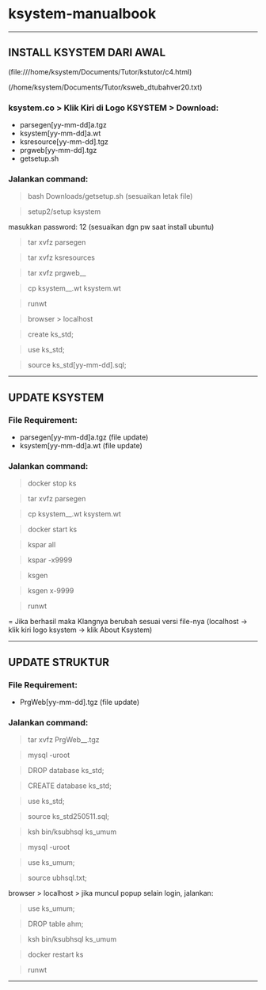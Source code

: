 # ksystem-manualbook

---------------------------------------------------------------------------------------------

## INSTALL KSYSTEM DARI AWAL
(file:///home/ksystem/Documents/Tutor/kstutor/c4.html)

(/home/ksystem/Documents/Tutor/ksweb_dtubahver20.txt)

### ksystem.co > Klik Kiri di Logo KSYSTEM > Download:
- parsegen[yy-mm-dd]a.tgz
- ksystem[yy-mm-dd]a.wt
- ksresource[yy-mm-dd].tgz
- prgweb[yy-mm-dd].tgz
- getsetup.sh

### Jalankan command:
> bash Downloads/getsetup.sh (sesuaikan letak file)

> setup2/setup ksystem

masukkan password: 12 (sesuaikan dgn pw saat install ubuntu)

> tar xvfz parsegen

> tar xvfz ksresources

> tar xvfz prgweb__

> cp ksystem__.wt ksystem.wt

> runwt

> browser > localhost

> create ks_std;

> use ks_std;

> source ks_std[yy-mm-dd].sql;

---------------------------------------------------------------------------------------------

## UPDATE KSYSTEM

### File Requirement:
- parsegen[yy-mm-dd]a.tgz (file update)
- ksystem[yy-mm-dd]a.wt (file update)

### Jalankan command:
> docker stop ks

> tar xvfz parsegen

> cp ksystem__.wt ksystem.wt

> docker start ks

> kspar all

> kspar -x9999

> ksgen

> ksgen x-9999

> runwt

= Jika berhasil maka Klangnya berubah sesuai versi file-nya (localhost -> klik kiri logo ksystem -> klik About Ksystem)

---------------------------------------------------------------------------------------------

## UPDATE STRUKTUR

### File Requirement:
- PrgWeb[yy-mm-dd].tgz (file update)

### Jalankan command:
> tar xvfz PrgWeb__.tgz

> mysql -uroot

> DROP database ks_std;

> CREATE database ks_std;

> use ks_std;

> source ks_std250511.sql;

> ksh bin/ksubhsql ks_umum

> mysql -uroot

> use ks_umum;

> source ubhsql.txt;

browser > localhost > jika muncul popup selain login, jalankan:

> use ks_umum;

> DROP table ahm;

> ksh bin/ksubhsql ks_umum

> docker restart ks

> runwt 

---------------------------------------------------------------------------------------------

